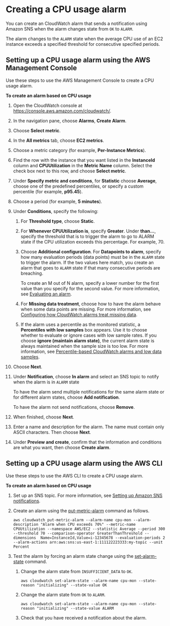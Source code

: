 # Creating a CPU usage alarm<a name="US_AlarmAtThresholdEC2"></a>

You can create an CloudWatch alarm that sends a notification using Amazon SNS when the alarm changes state from `OK` to `ALARM`\.

The alarm changes to the `ALARM` state when the average CPU use of an EC2 instance exceeds a specified threshold for consecutive specified periods\.

## Setting up a CPU usage alarm using the AWS Management Console<a name="cpu-usage-alarm-console"></a>

Use these steps to use the AWS Management Console to create a CPU usage alarm\.

**To create an alarm based on CPU usage**

1. Open the CloudWatch console at [https://console\.aws\.amazon\.com/cloudwatch/](https://console.aws.amazon.com/cloudwatch/)\.

1. In the navigation pane, choose **Alarms**, **Create Alarm**\.

1. Choose **Select metric**\.

1. In the **All metrics** tab, choose **EC2 metrics**\.

1. Choose a metric category \(for example, **Per\-Instance Metrics**\)\.

1. Find the row with the instance that you want listed in the **InstanceId** column and **CPUUtilization** in the **Metric Name** column\. Select the check box next to this row, and choose **Select metric**\.

1. Under **Specify metric and conditions**, for **Statistic** choose **Average**, choose one of the predefined percentiles, or specify a custom percentile \(for example, **p95\.45**\)\.

1. Choose a period \(for example, **5 minutes**\)\.

1. Under **Conditions**, specify the following:

   1. For **Threshold type**, choose **Static**\.

   1. For **Whenever CPUUtilization is**, specify **Greater**\. Under **than\.\.\.**, specify the threshold that is to trigger the alarm to go to ALARM state if the CPU utilization exceeds this percentage\. For example, 70\.

   1. Choose **Additional configuration**\. For **Datapoints to alarm**, specify how many evaluation periods \(data points\) must be in the `ALARM` state to trigger the alarm\. If the two values here match, you create an alarm that goes to `ALARM` state if that many consecutive periods are breaching\.

      To create an M out of N alarm, specify a lower number for the first value than you specify for the second value\. For more information, see [Evaluating an alarm](AlarmThatSendsEmail.md#alarm-evaluation)\.

   1. For **Missing data treatment**, choose how to have the alarm behave when some data points are missing\. For more information, see [Configuring how CloudWatch alarms treat missing data](AlarmThatSendsEmail.md#alarms-and-missing-data)\.

   1. If the alarm uses a percentile as the monitored statistic, a **Percentiles with low samples** box appears\. Use it to choose whether to evaluate or ignore cases with low sample rates\. If you choose **ignore \(maintain alarm state\)**, the current alarm state is always maintained when the sample size is too low\. For more information, see [Percentile\-based CloudWatch alarms and low data samples](AlarmThatSendsEmail.md#percentiles-with-low-samples)\. 

1. Choose **Next**\.

1. Under **Notification**, choose **In alarm** and select an SNS topic to notify when the alarm is in `ALARM` state

   To have the alarm send multiple notifications for the same alarm state or for different alarm states, choose **Add notification**\.

   To have the alarm not send notifications, choose **Remove**\.

1. When finished, choose **Next**\.

1. Enter a name and description for the alarm\. The name must contain only ASCII characters\. Then choose **Next**\.

1. Under **Preview and create**, confirm that the information and conditions are what you want, then choose **Create alarm**\.

## Setting up a CPU usage alarm using the AWS CLI<a name="cpu-usage-alarm-cli"></a>

Use these steps to use the AWS CLI to create a CPU usage alarm\.

**To create an alarm based on CPU usage**

1. Set up an SNS topic\. For more information, see [Setting up Amazon SNS notifications](US_SetupSNS.md)\.

1. Create an alarm using the [put\-metric\-alarm](https://docs.aws.amazon.com/cli/latest/reference/cloudwatch/put-metric-alarm.html) command as follows\. 

   ```
   aws cloudwatch put-metric-alarm --alarm-name cpu-mon --alarm-description "Alarm when CPU exceeds 70%" --metric-name CPUUtilization --namespace AWS/EC2 --statistic Average --period 300 --threshold 70 --comparison-operator GreaterThanThreshold --dimensions  Name=InstanceId,Value=i-12345678 --evaluation-periods 2 --alarm-actions arn:aws:sns:us-east-1:111122223333:my-topic --unit Percent
   ```

1. Test the alarm by forcing an alarm state change using the [set\-alarm\-state](https://docs.aws.amazon.com/cli/latest/reference/cloudwatch/set-alarm-state.html) command\.

   1. Change the alarm state from `INSUFFICIENT_DATA` to `OK`\.

      ```
      aws cloudwatch set-alarm-state --alarm-name cpu-mon --state-reason "initializing" --state-value OK
      ```

   1. Change the alarm state from `OK` to `ALARM`\.

      ```
      aws cloudwatch set-alarm-state --alarm-name cpu-mon --state-reason "initializing" --state-value ALARM
      ```

   1. Check that you have received a notification about the alarm\.